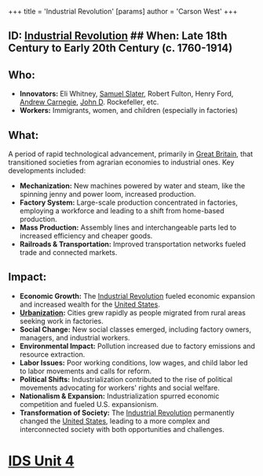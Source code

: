 +++
 title = 'Industrial Revolution'
[params]
	author = 'Carson West'
+++
## ID: [Industrial Revolution](./../industrial-revolution/) ## When:  Late 18th Century to Early 20th Century (c. 1760-1914) 
## Who: 
* **Innovators:** Eli Whitney, [Samuel Slater](./../samuel-slater/), Robert Fulton, Henry Ford, [Andrew Carnegie](./../andrew-carnegie/), [John D](./../john-d/). Rockefeller, etc.
* **Workers:**  Immigrants, women, and children (especially in factories)
## What: 
A period of rapid technological advancement, primarily in [Great Britain](./../great-britain/), that transitioned societies from agrarian economies to industrial ones. Key developments included:
* **Mechanization:**  New machines powered by water and steam, like the spinning jenny and power loom, increased production.
* **Factory System:**  Large-scale production concentrated in factories, employing a workforce and leading to a shift from home-based production.
* **Mass Production:** Assembly lines and interchangeable parts led to increased efficiency and cheaper goods.
* **Railroads & Transportation:**  Improved transportation networks fueled trade and connected markets.
## Impact: 
* **Economic Growth:**  The [Industrial Revolution](./../industrial-revolution/) fueled economic expansion and increased wealth for the [United States](./../united-states/).
* **[Urbanization](./../urbanization/):**  Cities grew rapidly as people migrated from rural areas seeking work in factories.
* **Social Change:**  New social classes emerged, including factory owners, managers, and industrial workers.
* **Environmental Impact:**  Pollution increased due to factory emissions and resource extraction. 
* **Labor Issues:**  Poor working conditions, low wages, and child labor led to labor movements and calls for reform.
* **Political Shifts:**  Industrialization contributed to the rise of political movements advocating for workers' rights and social welfare.
* **Nationalism & Expansion:**  Industrialization spurred economic competition and fueled U.S. expansionism. 
* **Transformation of Society:** The [Industrial Revolution](./../industrial-revolution/) permanently changed the [United States](./../united-states/), leading to a more complex and interconnected society with both opportunities and challenges. 

# [IDS Unit 4](./../ids-unit-4/)